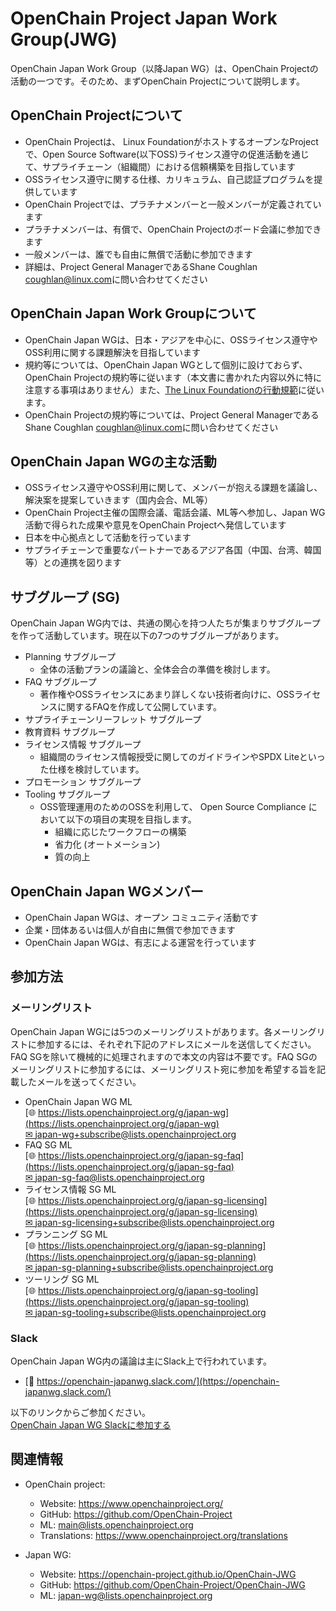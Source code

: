 # OpenChain Project Japan Work Group(JWG)

OpenChain Japan Work Group（以降Japan WG）は、OpenChain Projectの活動の一つです。そのため、まずOpenChain Projectについて説明します。

## OpenChain Projectについて
* OpenChain Projectは、 Linux FoundationがホストするオープンなProjectで、Open Source Software(以下OSS)ライセンス遵守の促進活動を通じて、サプライチェーン（組織間）における信頼構築を目指しています
* OSSライセンス遵守に関する仕様、カリキュラム、自己認証プログラムを提供しています
* OpenChain Projectでは、プラチナメンバーと一般メンバーが定義されています
* プラチナメンバーは、有償で、OpenChain Projectのボード会議に参加できます
* 一般メンバーは、誰でも自由に無償で活動に参加できます
* 詳細は、Project General ManagerであるShane Coughlan <coughlan@linux.com>に問い合わせてください

## OpenChain Japan Work Groupについて
* OpenChain Japan WGは、日本・アジアを中心に、OSSライセンス遵守やOSS利用に関する課題解決を目指しています
* 規約等については、OpenChain Japan WGとして個別に設けておらず、OpenChain Projectの規約等に従います（本文書に書かれた内容以外に特に注意する事項はありません）また、[The Linux Foundationの行動規範](https://www.linuxfoundation.jp/code-of-conduct/)に従います。
* OpenChain Projectの規約等については、Project General ManagerであるShane Coughlan <coughlan@linux.com>に問い合わせてください

## OpenChain Japan WGの主な活動
* OSSライセンス遵守やOSS利用に関して、メンバーが抱える課題を議論し、解決案を提案していきます（国内会合、ML等）
* OpenChain Project主催の国際会議、電話会議、ML等へ参加し、Japan WG活動で得られた成果や意見をOpenChain Projectへ発信しています
* 日本を中心拠点として活動を行っています
* サプライチェーンで重要なパートナーであるアジア各国（中国、台湾、韓国等）との連携を図ります

## サブグループ (SG)
OpenChain Japan WG内では、共通の関心を持つ人たちが集まりサブグループを作って活動しています。現在以下の7つのサブグループがあります。
- Planning サブグループ
	- 全体の活動プランの議論と、全体会合の準備を検討します。
- FAQ サブグループ
	- 著作権やOSSライセンスにあまり詳しくない技術者向けに、OSSライセンスに関するFAQを作成して公開しています。
- サプライチェーンリーフレット サブグループ
- 教育資料 サブグループ
- ライセンス情報 サブグループ
	- 組織間のライセンス情報授受に関してのガイドラインやSPDX Liteといった仕様を検討しています。
- プロモーション サブグループ
- Tooling サブグループ
	- OSS管理運用のためのOSSを利用して、 Open Source Compliance において以下の項目の実現を目指します。
		- 組織に応じたワークフローの構築
		- 省力化 (オートメーション)
		- 質の向上

## OpenChain Japan WGメンバー
* OpenChain Japan WGは、オープン コミュニティ活動です
* 企業・団体あるいは個人が自由に無償で参加できます
* OpenChain Japan WGは、有志による運営を行っています

## 参加方法
### メーリングリスト

OpenChain Japan WGには5つのメーリングリストがあります。各メーリングリストに参加するには、それぞれ下記のアドレスにメールを送信してください。FAQ SGを除いて機械的に処理されますので本文の内容は不要です。FAQ SGのメーリングリストに参加するには、メーリングリスト宛に参加を希望する旨を記載したメールを送ってください。

- OpenChain Japan WG ML  
[&#x1f310; https://lists.openchainproject.org/g/japan-wg](https://lists.openchainproject.org/g/japan-wg)  
[&#x2709; japan-wg+subscribe@lists.openchainproject.org](mailto:japan-wg+subscribe@lists.openchainproject.org)  
- FAQ SG ML  
[&#x1f310; https://lists.openchainproject.org/g/japan-sg-faq](https://lists.openchainproject.org/g/japan-sg-faq)  
[&#x2709; japan-sg-faq@lists.openchainproject.org](mailto:japan-sg-faq@lists.openchainproject.org)  
- ライセンス情報 SG ML  
[&#x1f310; https://lists.openchainproject.org/g/japan-sg-licensing](https://lists.openchainproject.org/g/japan-sg-licensing)  
[&#x2709; japan-sg-licensing+subscribe@lists.openchainproject.org](mailto:japan-sg-licensing+subscribe@lists.openchainproject.org)  
- プランニング SG ML  
[&#x1f310; https://lists.openchainproject.org/g/japan-sg-planning](https://lists.openchainproject.org/g/japan-sg-planning)  
[&#x2709; japan-sg-planning+subscribe@lists.openchainproject.org](mailto:japan-sg-planning+subscribe@lists.openchainproject.org)
- ツーリング SG ML  
[&#x1f310; https://lists.openchainproject.org/g/japan-sg-tooling](https://lists.openchainproject.org/g/japan-sg-tooling)  
[&#x2709; japan-sg-tooling+subscribe@lists.openchainproject.org](mailto:japan-sg-tooling+subscribe@lists.openchainproject.org)

### Slack

OpenChain Japan WG内の議論は主にSlack上で行われています。  
- [&#x1F4AC; https://openchain-japanwg.slack.com/](https://openchain-japanwg.slack.com/)  

以下のリンクからご参加ください。  
[OpenChain Japan WG Slackに参加する](https://join.slack.com/t/openchain-japanwg/shared_invite/zt-ijsyy1z4-NQj9Fty9BSNLL3d1YyNkfQ)  


## 関連情報
* OpenChain project:
  * Website: https://www.openchainproject.org/
  * GitHub: https://github.com/OpenChain-Project
  * ML: main@lists.openchainproject.org
  * Translations: https://www.openchainproject.org/translations

* Japan WG:
  * Website: https://openchain-project.github.io/OpenChain-JWG
  * GitHub: https://github.com/OpenChain-Project/OpenChain-JWG
  * ML: japan-wg@lists.openchainproject.org

